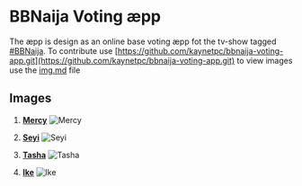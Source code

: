 # BBNaija Voting æpp

The æpp is design as an online base voting æpp fot the tv-show tagged [#BBNaija](https://twitter.com/hashtag/bbnija). To contribute use [https://github.com/kaynetpc/bbnaija-voting-app.git](https://github.com/kaynetpc/bbnaija-voting-app.git)
to view images use the [img.md](img.md) file

## Images

1. **[Mercy](https://guardian.ng/wp-content/uploads/2019/07/BBNaija-Mercy-Photo-Gist-Wiki.jpg)**
![Mercy](https://guardian.ng/wp-content/uploads/2019/07/BBNaija-Mercy-Photo-Gist-Wiki.jpg)

2. **[Seyi](https://bigbrothernaijanews.com/wp-content/uploads/2019/07/BB-SEYI.png)**
![Seyi](https://bigbrothernaijanews.com/wp-content/uploads/2019/07/BB-SEYI.png)

3. **[Tasha](https://ichef.bbci.co.uk/news/976/cpsprodpb/C57B/production/_107655505_bbc.jpg)**
![Tasha](https://ichef.bbci.co.uk/news/976/cpsprodpb/C57B/production/_107655505_bbc.jpg)

4. **[Ike](https://guardian.ng/wp-content/uploads/2019/07/BBNaija-Ike-Photo-BigBrotherNaijaShow.jpg)**
![Ike](https://guardian.ng/wp-content/uploads/2019/07/BBNaija-Ike-Photo-BigBrotherNaijaShow.jpg)
